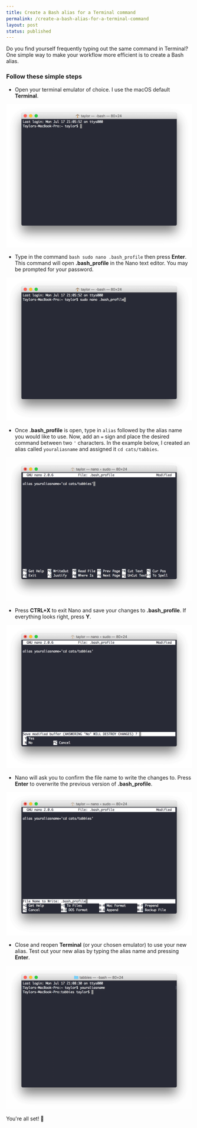```yaml
---
title: Create a Bash alias for a Terminal command
permalink: /create-a-bash-alias-for-a-terminal-command
layout: post
status: published
---
```


Do you find yourself frequently typing out the same command in Terminal? One simple way to make your workflow more efficient is to create a Bash alias.

### Follow these simple steps
- Open your terminal emulator of choice. I use the macOS default **Terminal**.

![Step 1](assets/img/create-an-alias/step-1.png)

- Type in the command `bash sudo nano .bash_profile` then press **Enter**. This command will open **.bash_profile** in the Nano text editor. You may be prompted for your password.

![Step 2](assets/img/create-an-alias/step-2.png)

- Once **.bash_profile** is open, type in `alias` followed by the alias name you would like to use. Now, add an `=` sign and place the desired command between two `'` characters. In the example below, I created an alias called `youraliasname` and assigned it `cd cats/tabbies`.

![Step 3](assets/img/create-an-alias/step-3.png)

- Press **CTRL+X** to exit Nano and save your changes to **.bash_profile**. If everything looks right, press **Y**.

![Step 4](assets/img/create-an-alias/step-4.png)

- Nano will ask you to confirm the file name to write the changes to. Press **Enter** to overwrite the previous version of **.bash_profile**.

![Step 5](assets/img/create-an-alias/step-5.png)

- Close and reopen **Terminal** (or your chosen emulator) to use your new alias. Test out your new alias by typing the alias name and pressing **Enter**.

![Step 6](assets/img/create-an-alias/step-7.png)

You're all set! 🚀
